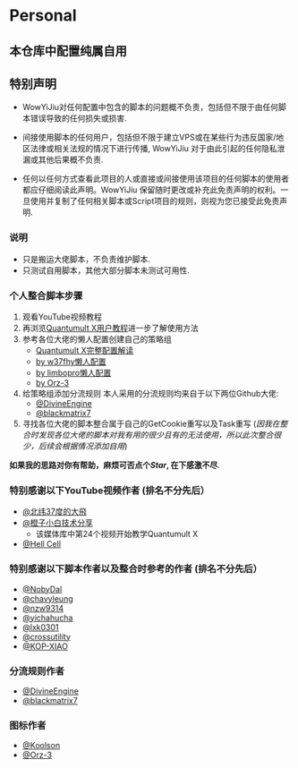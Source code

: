 # Personal
## 本仓库中配置纯属自用
## 特别声明
- WowYiJiu对任何配置中包含的脚本的问题概不负责，包括但不限于由任何脚本错误导致的任何损失或损害.

- 间接使用脚本的任何用户，包括但不限于建立VPS或在某些行为违反国家/地区法律或相关法规的情况下进行传播, WowYiJiu 对于由此引起的任何隐私泄漏或其他后果概不负责.

- 任何以任何方式查看此项目的人或直接或间接使用该项目的任何脚本的使用者都应仔细阅读此声明。WowYiJiu 保留随时更改或补充此免责声明的权利。一旦使用并复制了任何相关脚本或Script项目的规则，则视为您已接受此免责声明.

### 说明
- 只是搬运大佬脚本，不负责维护脚本.
- 只测试自用脚本，其他大部分脚本未测试可用性.

### 个人整合脚本步骤
1. 观看YouTube视频教程
2. 再浏览[Quantumult X用户教程](https://www.notion.so/Quantumult-X-1d32ddc6e61c4892ad2ec5ea47f00917)进一步了解使用方法
3. 参考各位大佬的懒人配置创建自己的策略组
   - [Quantumult X完整配置解读](https://raw.githubusercontent.com/KOP-XIAO/QuantumultX/master/QuantumultX_Profiles.conf)
   - [by w37fhy懒人配置](https://raw.githubusercontent.com/w37fhy/QuantumultX/master/w37fhy_diy.conf)
   - [by limbopro懒人配置](https://raw.githubusercontent.com/limbopro/Profiles4limbo/main/full.conf)
   - [by Orz-3](https://raw.githubusercontent.com/Orz-3/QuantumultX/master/Orz-3.conf)
4. 给策略组添加分流规则
   本人采用的分流规则均来自于以下两位Github大佬:
   - [@DivineEngine](https://github.com/DivineEngine)
   - [@blackmatrix7](https://github.com/blackmatrix7)
5. 寻找各位大佬的脚本整合属于自己的GetCookie重写以及Task重写 (*因我在整合时发现各位大佬的脚本对我有用的很少且有的无法使用，所以此次整合很少，后续会根据情况添加自用*)

**如果我的思路对你有帮助，麻烦可否点个*Star*, 在下感激不尽**.

### 特别感谢以下YouTube视频作者 (排名不分先后）
- [@北纬37度的大飛](https://www.youtube.com/playlist?list=PLjqZWxLDYP3t12BpTjBvrDCbyJkYNxzwE)
- [@橙子小白技术分享](https://www.youtube.com/playlist?list=PLAwbcHHUuui90hRChtmitMuoDPoNdmYqD) 
   - 该媒体库中第24个视频开始教学Quantumult X
- [@Hell Cell](https://www.youtube.com/channel/UCgjdfJbXYaFfC3Wxump37Mg) 

### 特别感谢以下脚本作者以及整合时参考的作者 (排名不分先后）
- [@NobyDal](https://github.com/NobyDa)
- [@chavyleung](https://github.com/chavyleung)
- [@nzw9314](https://github.com/nzw9314)
- [@yichahucha](https://github.com/yichahucha)
- [@lxk0301](https://github.com/lxk0301)
- [@crossutility](https://github.com/crossutility)
- [@KOP-XIAO](https://github.com/KOP-XIAO)
### 分流规则作者
- [@DivineEngine](https://github.com/DivineEngine)
- [@blackmatrix7](https://github.com/blackmatrix7)
### 图标作者
- [@Koolson](https://github.com/Koolson)
- [@Orz-3](https://github.com/Orz-3)
